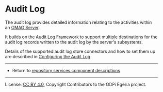 <!-- SPDX-License-Identifier: CC-BY-4.0 -->
<!-- Copyright Contributors to the ODPi Egeria project. -->

# Audit Log

The audit log provides detailed information relating to the activities
within an
[OMAG Server](https://egeria-project.org/concepts/omag-server).

It builds on the [Audit Log Framework](https://egeria-project.org/frameworks/alf/overview)
to support multiple destinations for the audit log records written to the
audit log by the server's subsystems.

Details of the supported audit log store connectors and
how to set them up are described in
[Configuring the Audit Log](https://egeria-project.org/guides/admin/servers/configuring-the-audit-log).


----
* Return to [repository services component descriptions](.)


----
License: [CC BY 4.0](https://creativecommons.org/licenses/by/4.0/),
Copyright Contributors to the ODPi Egeria project.